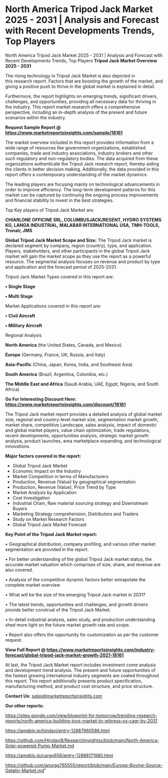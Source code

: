 # North America Tripod Jack Market 2025 - 2031 | Analysis and Forecast with Recent Developments Trends, Top Players
North America Tripod Jack Market 2025 - 2031 | Analysis and Forecast with Recent Developments Trends, Top Players
<Strong> Tripod Jack Market Overview 2025 - 2031</strong>

The rising technology in Tripod Jack Market is also depicted in this research report. Factors that are boosting the growth of the market, and giving a positive push to thrive in the global market is explained in detail.

Furthermore, the report highlights on emerging trends, significant drivers, challenges, and opportunities, providing all necessary data for thriving in the industry. This report market research offers a comprehensive perspective, including an in-depth analysis of the present and future scenarios within the industry.

<strong>Request Sample Report @ <a href=https://www.marketreportsinsights.com/sample/18161>https://www.marketreportsinsights.com/sample/18161</a></strong>

The market overview included in this report provides information from a wide range of resources like government organizations, established companies, trade and industry associations, industry brokers and other such regulatory and non-regulatory bodies. The data acquired from these organizations authenticate the Tripod Jack research report, thereby aiding the clients in better decision making. Additionally, the data provided in this report offers a contemporary understanding of the market dynamics.

The leading players are focusing mainly on technological advancements in order to improve efficiency. The long-term development patterns for this market can be captured by continuing the ongoing process improvements and financial stability to invest in the best strategies.

Top Key players of Tripod Jack Market are:

<strong>CHIARLONE OFFICINE SRL, COLUMBUSJACK/REGENT, HYDRO SYSTEMS KG, LANGA INDUSTRIAL, MALABAR INTERNATIONAL USA, TMH-TOOLS, Tronair, JMS</strong>

<strong><b>Global Tripod Jack Market Scope and Size:</b></strong>
The Tripod Jack market is declared segment by company, region (country), type, and application. Players, stakeholders, and other participants in the global Tripod Jack market will gain the market scope as they use the report as a powerful resource. The segmental analysis focuses on revenue and product by type and application and the forecast period of 2025-2031.

Tripod Jack Market Types covered in this report are:

<strong>• Single Stage

• Multi Stage</strong>

Market Applications covered in this report are:

<strong>• Civil Aircraft

• Military Aircraft</strong> 

Regional Analysis

<strong>North America</strong> (the United States, Canada, and Mexico)

<strong>Europe</strong> (Germany, France, UK, Russia, and Italy)

<strong>Asia-Pacific</strong> (China, Japan, Korea, India, and Southeast Asia)

<strong>South America</strong> (Brazil, Argentina, Colombia, etc.)

<strong>The Middle East and Africa</strong> (Saudi Arabia, UAE, Egypt, Nigeria, and South Africa)

<strong>Go For Interesting Discount Here: <a href=https://www.marketreportsinsights.com/discount/18161>https://www.marketreportsinsights.com/discount/18161</a></strong>

The Tripod Jack market report provides a detailed analysis of global market size, regional and country-level market size, segmentation market growth, market share, competitive Landscape, sales analysis, impact of domestic and global market players, value chain optimization, trade regulations, recent developments, opportunities analysis, strategic market growth analysis, product launches, area marketplace expanding, and technological innovations.

<strong><b>Major factors covered in the report:</b></strong>
<ul>
  <li>Global Tripod Jack Market </li>
  <li>Economic Impact on the Industry</li>
  <li>Market Competition in terms of Manufacturers</li>
  <li>Production, Revenue (Value) by geographical segmentation</li>
  <li>Production, Revenue (Value), Price Trend by Type</li>
  <li>Market Analysis by Application</li>
  <li>Cost Investigation</li>
  <li>Industrial Chain, Raw material sourcing strategy and Downstream Buyers</li>
  <li>Marketing Strategy comprehension, Distributors and Traders</li>
  <li>Study on Market Research Factors</li>
  <li>Global Tripod Jack Market Forecast</li>
</ul>

<strong><b>Key Point of the Tripod Jack Market report:</b></strong>

• Geographical distribution, company profiling, and various other market segmentation are provided in the report.

• For better understanding of the global Tripod Jack market status, the accurate market valuation which comprises of size, share, and revenue are also covered.

• Analysis of the competitive dynamic factors better extrapolate the complete market overview

• What will be the size of the emerging Tripod Jack market in 2031?

• The latest trends, opportunities and challenges, and growth drivers provide better construal of the Tripod Jack Market.

• In-detail industrial analysis, sales study, and production understanding shed more light on the future market growth rate and scope.

• Report also offers the opportunity for customization as per the customer request.

<strong><b>View Full Report @ <a href=https://www.marketreportsinsights.com/industry-forecast/global-tripod-jack-market-growth-2021-18161>https://www.marketreportsinsights.com/industry-forecast/global-tripod-jack-market-growth-2021-18161</a></b></strong>


At last, the Tripod Jack Market report includes investment come analysis and development trend analysis. The present and future opportunities of the fastest growing international industry segments are coated throughout this report. This report additionally presents product specification, manufacturing method, and product cost structure, and price structure.

<strong>Contact Us:</strong>
sales@marketreportsinsights.com

<strong>Our other reports:</strong>

<a href=https://sites.google.com/view/blueprint-for-tomorrow/trending-research-reports/north-america-building-toys-market-to-witness-xx-cagr-by-2031>https://sites.google.com/view/blueprint-for-tomorrow/trending-research-reports/north-america-building-toys-market-to-witness-xx-cagr-by-2031</a>

<a href=https://ameblo.jp/hindavi/entry-12887960586.html>https://ameblo.jp/hindavi/entry-12887960586.html</a>

<a href=https://github.com/Hindavi8/Researchinsightss/blob/main/North-America-Solar-powered-Pump-Market.md>https://github.com/Hindavi8/Researchinsightss/blob/main/North-America-Solar-powered-Pump-Market.md</a>

<a href=https://ameblo.jp/cargo656/entry-12888171980.html>https://ameblo.jp/cargo656/entry-12888171980.html</a>

<a href=https://github.com/anurag765555/report/blob/main/Europe-Bovine-Source-Gelatin-Market.md>https://github.com/anurag765555/report/blob/main/Europe-Bovine-Source-Gelatin-Market.md</a>"

